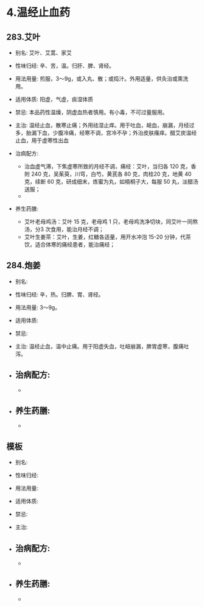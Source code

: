 # 4.温经止血药


## 283.艾叶

- 别名: 艾叶、艾蒿、家艾
- 性味归经: 辛、苦，温。归肝、脾、肾经。
- 用法用量: 煎服，3～9g，或入丸、散；或捣汁。外用适量，供灸治或熏洗用。
- 适用体质: 阳虚，气虚，痰湿体质
- 禁忌: 本品药性温燥，阴虚血热者慎用。有小毒，不可过量服用。

- 主治: 温经止血，散寒止痛；外用祛湿止痒。用于吐血，衄血，崩漏，月经过多，胎漏下血，少腹冷痛，经寒不调，宫冷不孕；外治皮肤瘙痒。醋艾炭温经止血，用于虚寒性出血
- 治病配方: 
  - 治血虚气滞，下焦虚寒所致的月经不调，痛经：艾叶，当归各 120 克，香附 240 克，吴茱萸，川穹，白芍，黄芪各 80 克，肉桂20 克，地黄 40 克，续断 60 克，研成细末，炼蜜为丸，如梧桐子大，每服 50 丸，淡醋汤送服；
  - 
  
- 养生药膳: 
  -  艾叶老母鸡汤：艾叶 15 克，老母鸡 1 只，老母鸡洗净切块，同艾叶一同熬汤，分3 次食用，能治月经不调；
  -  艾叶生姜茶：艾叶，生姜，红糖各适量，用开水冲泡 15-20 分钟，代茶饮，适合体寒的痛经患者，能治痛经；


## 284.炮姜

- 别名: 
- 性味归经: 辛，热。归脾、胃、肾经。
- 用法用量: 3～9g。
- 适用体质: 
- 禁忌: 

- 主治: 温经止血，温中止痛。用于阳虚失血，吐衄崩漏，脾胃虚寒，腹痛吐泻。
- 治病配方: 
  - 
  - 
  
- 养生药膳: 
  -  
  -  




## 模板

- 别名: 
- 性味归经: 
- 用法用量: 
- 适用体质: 
- 禁忌: 

- 主治: 
- 治病配方: 
  - 
  - 
  
- 养生药膳: 
  -  
  -  
